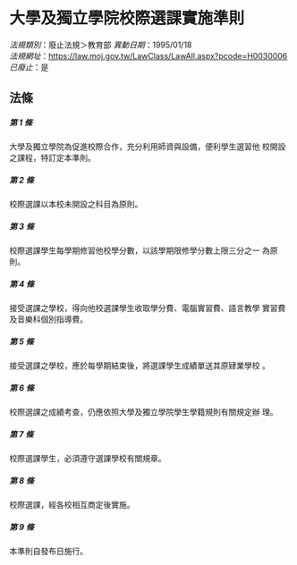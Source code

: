 # 大學及獨立學院校際選課實施準則

*法規類別*：廢止法規＞教育部
*異動日期*：1995/01/18  
*法規網址*：https://law.moj.gov.tw/LawClass/LawAll.aspx?pcode=H0030006
*已廢止*：是


## 法條
##### 第 1 條
大學及獨立學院為促進校際合作，充分利用師資與設備，便利學生選習他
校開設之課程，特訂定本準則。

##### 第 2 條
校際選課以本校未開設之科目為原則。

##### 第 3 條
校際選課學生每學期修習他校學分數，以該學期限修學分數上限三分之一
為原則。

##### 第 4 條
接受選課之學校，得向他校選課學生收取學分費、電腦實習費、語言教學
實習費及音樂科個別指導費。

##### 第 5 條
接受選課之學校，應於每學期結束後，將選課學生成績單送其原肄業學校
。

##### 第 6 條
校際選課之成績考查，仍應依照大學及獨立學院學生學籍規則有關規定辦
理。

##### 第 7 條
校際選課學生，必須遵守選課學校有關規章。

##### 第 8 條
校際選課，經各校相互商定後實施。

##### 第 9 條
本準則自發布日施行。


